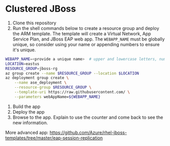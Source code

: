 # Clustered JBoss

1. Clone this repository
1. Run the shell commands below to create a resource group and deploy the ARM template. The template will create a Virtual Network, App Service Plan, and JBoss EAP web app. The `WEBAPP_NAME` must be globally unique, so consider using your name or appending numbers to ensure it's unique.

  ```bash
  WEBAPP_NAME=<provide a unique name>  # upper and lowercase letters, numbers, and dashes OK
  LOCATION=eastus
  RESOURCE_GROUP=jboss-rg
  az group create --name $RESOURCE_GROUP --location $LOCATION
  az deployment group create \
      --name ase_deployment \
      --resource-group $RESOURCE_GROUP \
      --template-uri https://raw.githubusercontent.com/ \
      --parameters webAppName=${WEBAPP_NAME}
  ```

1. Build the app
2. Deploy the app
3. Browse to the app. Explain to use the counter and come back to see the new information.


More advanced app:
https://github.com/Azure/rhel-jboss-templates/tree/master/eap-session-replication
